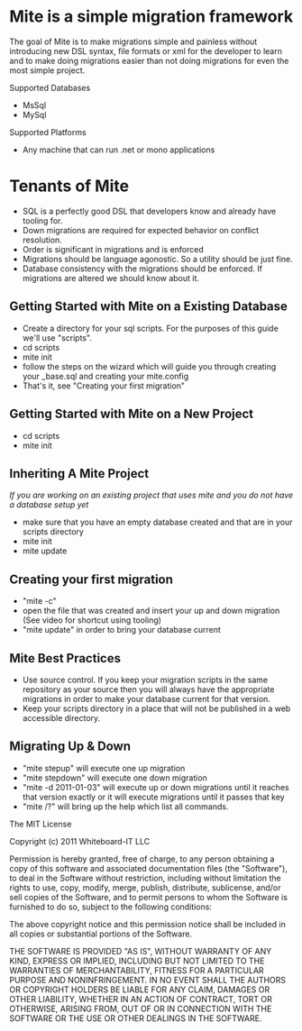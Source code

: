 # Mite is a simple migration framework

The goal of Mite is to make migrations simple and painless without introducing new DSL syntax, file formats or xml for the developer to learn 
and to make doing migrations easier than not doing migrations for even the most simple project.

Supported Databases

* MsSql
* MySql

Supported Platforms

* Any machine that can run .net or mono applications

# Tenants of Mite

* SQL is a perfectly good DSL that developers know and already have tooling for.
* Down migrations are required for expected behavior on conflict resolution.
* Order is significant in migrations and is enforced
* Migrations should be language agonostic.  So a utility should be just fine.
* Database consistency with the migrations should be enforced.  If migrations are altered we should know about it.

## Getting Started with Mite on a Existing Database
* Create a directory for your sql scripts.  For the purposes of this guide we'll use "scripts".
* cd scripts
* mite init
* follow the steps on the wizard which will guide you through creating your _base.sql and creating your mite.config
* That's it, see "Creating your first migration"

## Getting Started with Mite on a New Project
* cd scripts
* mite init

## Inheriting A Mite Project
*If you are working on an existing project that uses mite and you do not have a database setup yet*

* make sure that you have an empty database created and that are in your scripts directory
* mite init
* mite update

## Creating your first migration
* "mite -c" 
* open the file that was created and insert your up and down migration (See video for shortcut using tooling)
* "mite update" in order to bring your database current

## Mite Best Practices
* Use source control.  If you keep your migration scripts in the same repository as your source then you will always have the appropriate migrations in order to make your database current for that version.
* Keep your scripts directory in a place that will not be published in a web accessible directory.  

## Migrating Up & Down
* "mite stepup" will execute one up migration
* "mite stepdown" will execute one down migration
* "mite -d 2011-01-03" will execute up or down migrations until it reaches that version exactly or it will execute migrations until it passes that key
* "mite /?" will bring up the help which list all commands.

The MIT License

Copyright (c) 2011 Whiteboard-IT LLC

Permission is hereby granted, free of charge, to any person obtaining a copy
of this software and associated documentation files (the "Software"), to deal
in the Software without restriction, including without limitation the rights
to use, copy, modify, merge, publish, distribute, sublicense, and/or sell
copies of the Software, and to permit persons to whom the Software is
furnished to do so, subject to the following conditions:

The above copyright notice and this permission notice shall be included in
all copies or substantial portions of the Software.

THE SOFTWARE IS PROVIDED "AS IS", WITHOUT WARRANTY OF ANY KIND, EXPRESS OR
IMPLIED, INCLUDING BUT NOT LIMITED TO THE WARRANTIES OF MERCHANTABILITY,
FITNESS FOR A PARTICULAR PURPOSE AND NONINFRINGEMENT. IN NO EVENT SHALL THE
AUTHORS OR COPYRIGHT HOLDERS BE LIABLE FOR ANY CLAIM, DAMAGES OR OTHER
LIABILITY, WHETHER IN AN ACTION OF CONTRACT, TORT OR OTHERWISE, ARISING FROM,
OUT OF OR IN CONNECTION WITH THE SOFTWARE OR THE USE OR OTHER DEALINGS IN
THE SOFTWARE.